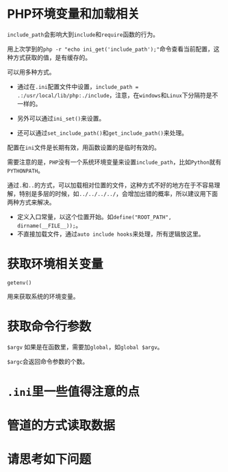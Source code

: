 
# PHP环境变量和加载相关

`include_path`会影响大到`include`和`require`函数的行为。

用上次学到的`php -r "echo ini_get('include_path');"`命令查看当前配置，这种方式获取的值，是有缓存的。


可以用多种方式。

- 通过在`.ini`配置文件中设置，`include_path = .:/usr/local/lib/php:./include`，注意，在`windows`和`Linux`下分隔符是不一样的。

- 另外可以通过`ini_set()`来设置。

- 还可以通过`set_include_path()`和`get_include_path()`来处理。

配置在`ini`文件是长期有效，用函数设置的是临时有效的。

需要注意的是，`PHP`没有一个系统环境变量来设置`include_path`，比如`Python`就有`PYTHONPATH`。

通过`.`和`..`的方式，可以加载相对位置的文件，这种方式不好的地方在于不容易理解，特别是多层的时候，如`../../../../`，会增加出错的概率，所以建议用下面两种方式来解决。

- 定义入口常量，以这个位置开始。如`define("ROOT_PATH", dirname(__FILE__));`。
- 不直接加载文件，通过`auto include hooks`来处理，所有逻辑放这里。


# 获取环境相关变量
`getenv()`

用来获取系统的环境变量。


# 获取命令行参数
`$argv`
如果是在函数里，需要加`global`，如`global $argv`。

`$argc`会返回命令参数的个数。


# `.ini`里一些值得注意的点

# 管道的方式读取数据



# 请思考如下问题
